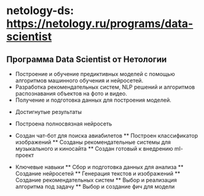 # netology-ds: https://netology.ru/programs/data-scientist
## Программа Data Scientist от Нетологии

- Построение и обучение предиктивных моделей с помощью алгоритмов машинного обучения и нейросетей. 
- Разработка рекомендательных систем, NLP решений и алгоритмов распознавания объектов на фото и видео. 
- Получение и подготовка данных для построения моделей.

* Достигнутые результаты
*  Построена полносвязная нейросеть
*  Создан чат-бот для поиска авиабилетов
** Построен классификатор изображений
** Созданы рекомендательные системы для музыкального и киносайта
** Создан готовый к внедрению ml-проект

* Ключевые навыки
** Сбор и подготовка данных для анализа
** Создание нейросетей
** Генерация текстов и изображений
** Создание рекомендательных систем
** Выбор и реализация алгоритма под задачу
** Выбор и создание фич для модели
